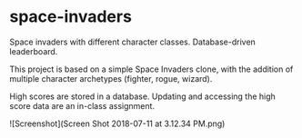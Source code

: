 # space-invaders
Space invaders with different character classes. Database-driven leaderboard.

This project is based on a simple Space Invaders clone, with the addition of multiple character archetypes (fighter, rogue, wizard).

High scores are stored in a database. Updating and accessing the high score data are an in-class assignment.

![Screenshot](Screen Shot 2018-07-11 at 3.12.34 PM.png)
